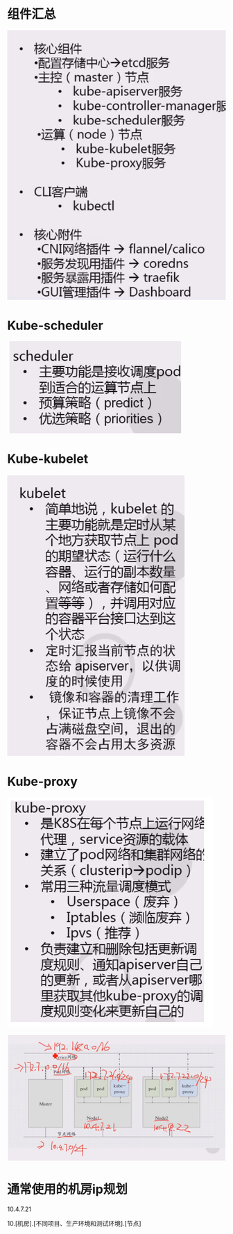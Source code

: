 # 组件汇总
![image-20220516192342353](Kubernetes%E6%9C%89%E5%93%AA%E4%BA%9B%E7%BB%84%E4%BB%B6.assets/image-20220516192342353.png)
# Kube-scheduler
![image-20220516192353808](Kubernetes%E6%9C%89%E5%93%AA%E4%BA%9B%E7%BB%84%E4%BB%B6.assets/image-20220516192353808.png)
# Kube-kubelet

![image-20220516192411578](Kubernetes%E6%9C%89%E5%93%AA%E4%BA%9B%E7%BB%84%E4%BB%B6.assets/image-20220516192411578.png)
# Kube-proxy
![image-20220516192431476](Kubernetes%E6%9C%89%E5%93%AA%E4%BA%9B%E7%BB%84%E4%BB%B6.assets/image-20220516192431476.png)



![image-20220516192441239](Kubernetes%E6%9C%89%E5%93%AA%E4%BA%9B%E7%BB%84%E4%BB%B6.assets/image-20220516192441239.png)



# 通常使用的机房ip规划

10.4.7.21

10.[机房].[不同项目、生产环境和测试环境].[节点]